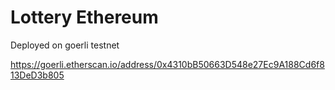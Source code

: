 # Lottery Ethereum

Deployed on goerli testnet

https://goerli.etherscan.io/address/0x4310bB50663D548e27Ec9A188Cd6f813DeD3b805

